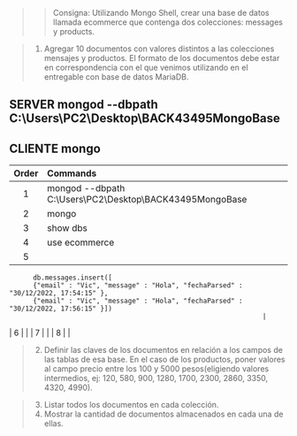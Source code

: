> > Consigna: Utilizando Mongo Shell, crear una base de datos llamada ecommerce que contenga dos colecciones: messages y products.

> 1. Agregar 10 documentos con valores distintos a las colecciones mensajes y productos. El formato de los documentos debe estar en correspondencia con el que venimos utilizando en el entregable con base de datos MariaDB.

## **SERVER** mongod --dbpath C:\Users\PC2\Desktop\BACK43495MongoBase

## **CLIENTE** mongo

| Order | Commands                                                |
| :---: | :------------------------------------------------------ |
|   1   | mongod --dbpath C:\Users\PC2\Desktop\BACK43495MongoBase |
|   2   | mongo                                                   |
|   3   | show dbs                                                |
|   4   | use ecommerce                                           |
|   5   | 
          db.messages.insert([                                             
          {"email" : "Vic", "message" : "Hola", "fechaParsed" : "30/12/2022, 17:54:15" },
          {"email" : "Vic", "message" : "Hola", "fechaParsed" : "30/12/2022, 17:56:15" }]) 
                                                                    |

| 6 | |
| 7 | |
| 8 | |

> 2. Definir las claves de los documentos en relación a los campos de las tablas de esa base. En el caso de los productos, poner valores al campo precio entre los 100 y 5000 pesos(eligiendo valores intermedios, ej: 120, 580, 900, 1280, 1700, 2300, 2860, 3350, 4320, 4990).

> 3. Listar todos los documentos en cada colección.
> 4. Mostrar la cantidad de documentos almacenados en cada una de ellas.
